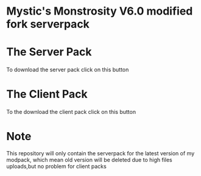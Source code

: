 # Mystic's Monstrosity V6.0 modified fork serverpack

# The Server Pack
To download the server pack click on this button [<img src=https://git-scm.com/favicon.ico height=16>](https://github.com/quentin452/Mystic-s-MonstrosityV6.0modifiedforkserverpack/releases)

# The Client Pack
To the download the client pack click on this button [<img src=https://media.forgecdn.net/avatars/130/458/636460205549127215.png height=16>](https://legacy.curseforge.com/minecraft/modpacks/mystics-monstrosity-v6-0-modified-fork)

# Note
This repository will only contain the serverpack for the latest version of my modpack, which mean old version will be deleted due to high files uploads,but no problem for client packs
